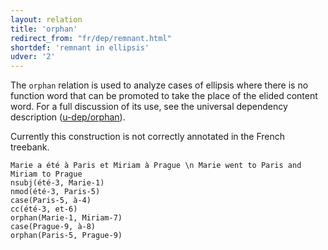 ```yaml
---
layout: relation
title: 'orphan'
redirect_from: "fr/dep/remnant.html"
shortdef: 'remnant in ellipsis'
udver: '2'
---
```


The `orphan` relation is used to analyze cases of ellipsis where there is no function word that can be promoted to take the place of the elided content word.
For a full discussion of its use, see the universal dependency description ([u-dep/orphan]()).

Currently this construction is not correctly annotated in the French treebank.

~~~ sdparse
Marie a été à Paris et Miriam à Prague \n Marie went to Paris and Miriam to Prague
nsubj(été-3, Marie-1)
nmod(été-3, Paris-5)
case(Paris-5, à-4)
cc(été-3, et-6)
orphan(Marie-1, Miriam-7)
case(Prague-9, à-8)
orphan(Paris-5, Prague-9)
~~~
<!-- Interlanguage links updated Po 6. listopadu 2023, 21:43:22 CET -->
